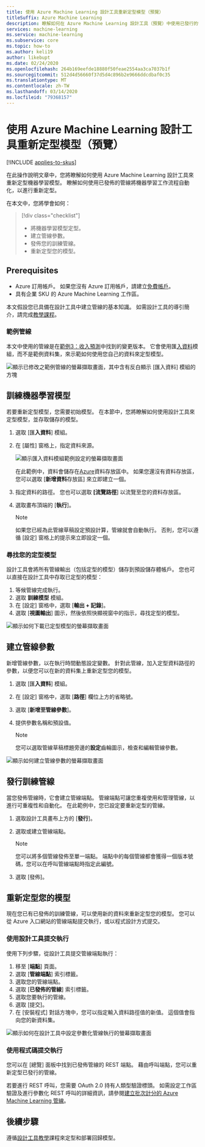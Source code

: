 ```yaml
---
title: 使用 Azure Machine Learning 設計工具重新定型模型（預覽）
titleSuffix: Azure Machine Learning
description: 瞭解如何在 Azure Machine Learning 設計工具（預覽）中使用已發行的管線重新定型模型。
services: machine-learning
ms.service: machine-learning
ms.subservice: core
ms.topic: how-to
ms.author: keli19
author: likebupt
ms.date: 02/24/2020
ms.openlocfilehash: 264b169eefde18880f50feae2554aa3ca7037b1f
ms.sourcegitcommit: 512d4d56660f37d5d4c896b2e9666ddcdbaf0c35
ms.translationtype: MT
ms.contentlocale: zh-TW
ms.lasthandoff: 03/14/2020
ms.locfileid: "79368157"
---
```

# <a name="retrain-models-with-azure-machine-learning-designer-preview"></a>使用 Azure Machine Learning 設計工具重新定型模型（預覽）
[!INCLUDE [applies-to-skus](../../includes/aml-applies-to-enterprise-sku.md)]

在此操作說明文章中，您將瞭解如何使用 Azure Machine Learning 設計工具來重新定型機器學習模型。 瞭解如何使用已發佈的管線將機器學習工作流程自動化，以進行重新定型。

在本文中，您將學會如何：

> [!div class="checklist"]
> * 將機器學習模型定型。
> * 建立管線參數。
> * 發佈您的訓練管線。
> * 重新定型您的模型。

## <a name="prerequisites"></a>Prerequisites

* Azure 訂用帳戶。 如果您沒有 Azure 訂用帳戶，請建立[免費帳戶](https://aka.ms/AMLFree)。
* 具有企業 SKU 的 Azure Machine Learning 工作區。

本文假設您已具備在設計工具中建立管線的基本知識。 如需設計工具的導引簡介，請完成[教學課程](tutorial-designer-automobile-price-train-score.md)。 

### <a name="sample-pipeline"></a>範例管線

本文中使用的管線是在[範例3：收入預測](how-to-designer-sample-classification-predict-income.md)中找到的變更版本。 它會使用匯[入資料](algorithm-module-reference/import-data.md)模組，而不是範例資料集，來示範如何使用您自己的資料來定型模型。

![顯示已修改之範例管線的螢幕擷取畫面，其中含有反白顯示 [匯入資料] 模組的方塊](./media/how-to-retrain-designer/modified-sample-pipeline.png)

## <a name="train-a-machine-learning-model"></a>訓練機器學習模型

若要重新定型模型，您需要初始模型。 在本節中，您將瞭解如何使用設計工具來定型模型，並存取儲存的模型。

1. 選取 [匯**入資料**] 模組。
1. 在 [屬性] 窗格上，指定資料來源。

   ![顯示匯入資料模組範例設定的螢幕擷取畫面](./media/how-to-retrain-designer/import-data-settings.png)

   在此範例中，資料會儲存在[Azure](how-to-access-data.md)資料存放區中。 如果您還沒有資料存放區，您可以選取 [**新增資料**存放區] 來立即建立一個。

1. 指定資料的路徑。 您也可以選取 **[流覽路徑**] 以流覽至您的資料存放區。 
1. 選取畫布頂端的 [**執行**]。
    
   > [!NOTE]
   > 如果您已經為此管線草稿設定預設計算，管線就會自動執行。 否則，您可以遵循 [設定] 窗格上的提示來立即設定一個。

### <a name="find-your-trained-model"></a>尋找您的定型模型

設計工具會將所有管線輸出（包括定型的模型）儲存到預設儲存體帳戶。 您也可以直接在設計工具中存取已定型的模型：

1. 等候管線完成執行。
1. 選取 **訓練模型** 模組。
1. 在 [設定] 窗格中，選取 [**輸出 + 記錄**]。
1. 選取 [**視圖輸出**] 圖示，然後依照快顯視窗中的指示，尋找定型的模型。

![顯示如何下載已定型模型的螢幕擷取畫面](./media/how-to-retrain-designer/trained-model-view-output.png)

## <a name="create-a-pipeline-parameter"></a>建立管線參數

新增管線參數，以在執行時間動態設定變數。 針對此管線，加入定型資料路徑的參數，以便您可以在新的資料集上重新定型您的模型。

1. 選取 [匯**入資料**] 模組。
1. 在 [設定] 窗格中，選取 [**路徑**] 欄位上方的省略號。
1. 選取 [**新增至管線參數**]。
1. 提供參數名稱和預設值。

   > [!NOTE]
   > 您可以選取管線草稿標題旁邊的**設定**齒輪圖示，檢查和編輯管線參數。 

![顯示如何建立管線參數的螢幕擷取畫面](media/how-to-retrain-designer/add-pipeline-parameter.png)

## <a name="publish-a-training-pipeline"></a>發行訓練管線

當您發佈管線時，它會建立管線端點。 管線端點可讓您重複使用和管理管線，以進行可重複性和自動化。 在此範例中，您已設定要重新定型的管線。

1. 選取設計工具畫布上方的 [**發行**]。
1. 選取或建立管線端點。

   > [!NOTE]
   > 您可以將多個管線發佈至單一端點。 端點中的每個管線都會獲得一個版本號碼，您可以在呼叫管線端點時指定此編號。

1. 選取 [發佈]。

## <a name="retrain-your-model"></a>重新定型您的模型

現在您已有已發佈的訓練管線，可以使用新的資料來重新定型您的模型。 您可以從 Azure 入口網站的管線端點提交執行，或以程式設計方式提交。

### <a name="submit-runs-by-using-the-designer"></a>使用設計工具提交執行

使用下列步驟，從設計工具提交管線端點執行：

1. 移至 [**端點**] 頁面。
1. 選取 [**管線端點**] 索引標籤。
1. 選取您的管線端點。
1. 選取 [**已發佈的管線**] 索引標籤。
1. 選取您要執行的管線。
1. 選取 [提交]。
1. 在 [安裝程式] 對話方塊中，您可以指定輸入資料路徑值的新值。 這個值會指向您的新資料集。

![顯示如何在設計工具中設定參數化管線執行的螢幕擷取畫面](./media/how-to-retrain-designer/published-pipeline-run.png)

### <a name="submit-runs-by-using-code"></a>使用程式碼提交執行

您可以在 [總覽] 面板中找到已發佈管線的 REST 端點。 藉由呼叫端點，您可以重新定型已發行的管線。

若要進行 REST 呼叫，您需要 OAuth 2.0 持有人類型驗證標頭。 如需設定工作區驗證及進行參數化 REST 呼叫的詳細資訊，請參閱[建立批次計分的 Azure Machine Learning 管線](tutorial-pipeline-batch-scoring-classification.md#publish-and-run-from-a-rest-endpoint)。

## <a name="next-steps"></a>後續步驟

遵循[設計工具教學](tutorial-designer-automobile-price-train-score.md)課程來定型和部署回歸模型。

